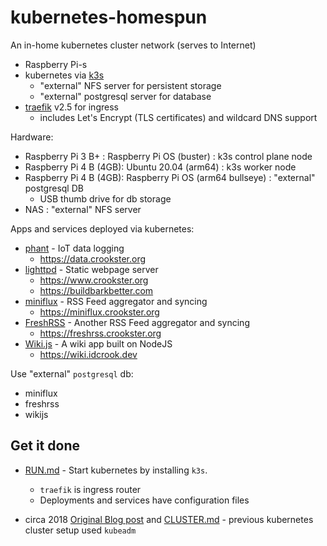 kubernetes-homespun
===================

An in-home kubernetes cluster network (serves to Internet)

-	Raspberry Pi-s
-	kubernetes via [k3s](https://k3s.io)
	-	"external" NFS server for persistent storage
	-	"external" postgresql server for database
-	[traefik](https://github.com/containous/traefik) v2.5 for ingress
	-	includes Let's Encrypt (TLS certificates) and wildcard DNS support

Hardware:

-	Raspberry Pi 3 B+ : Raspberry Pi OS (buster) : k3s control plane node
-	Raspberry Pi 4 B (4GB): Ubuntu 20.04 (arm64) : k3s worker node
-	Raspberry Pi 4 B (4GB): Raspberry Pi OS (arm64 bullseye) : "external" postgresql DB
	-	USB thumb drive for db storage
-	NAS : "external" NFS server

Apps and services deployed via kubernetes:

-	[phant](https://hub.docker.com/r/dpcrook/phant_server-docker) - IoT data logging
	-	https://data.crookster.org
-	[lighttpd](https://hub.docker.com/r/dpcrook/alpine-lighttpd-static) - Static webpage server
	-	https://www.crookster.org 
	-   https://buildbarkbetter.com
-	[miniflux](https://hub.docker.com/r/miniflux/miniflux) - RSS Feed aggregator and syncing
	-	https://miniflux.crookster.org
-	[FreshRSS](https://hub.docker.com/r/freshrss/freshrss) - Another RSS Feed aggregator and syncing
	-	https://freshrss.crookster.org
-	[Wiki.js](https://hub.docker.com/r/requarks/wiki) - A wiki app built on NodeJS
	-	https://wiki.idcrook.dev

Use "external" `postgresql` db:

-	miniflux
-	freshrss
-	wikijs

Get it done
-----------

-	[RUN.md](RUN.md) - Start kubernetes by installing `k3s`.

	-	`traefik` is ingress router
	-	Deployments and services have configuration files

-	circa 2018 [Original Blog post](https://idcrook.github.io/Kubernetes-Ubuntu-18.04-Bare-Metal-Single-Host/) and [CLUSTER.md](.archive/CLUSTER.md) - previous kubernetes cluster setup used `kubeadm`
